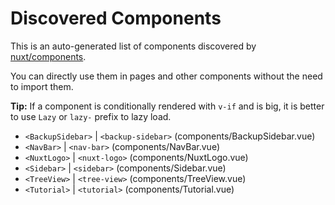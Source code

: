 # Discovered Components

This is an auto-generated list of components discovered by [nuxt/components](https://github.com/nuxt/components).

You can directly use them in pages and other components without the need to import them.

**Tip:** If a component is conditionally rendered with `v-if` and is big, it is better to use `Lazy` or `lazy-` prefix to lazy load.

- `<BackupSidebar>` | `<backup-sidebar>` (components/BackupSidebar.vue)
- `<NavBar>` | `<nav-bar>` (components/NavBar.vue)
- `<NuxtLogo>` | `<nuxt-logo>` (components/NuxtLogo.vue)
- `<Sidebar>` | `<sidebar>` (components/Sidebar.vue)
- `<TreeView>` | `<tree-view>` (components/TreeView.vue)
- `<Tutorial>` | `<tutorial>` (components/Tutorial.vue)
